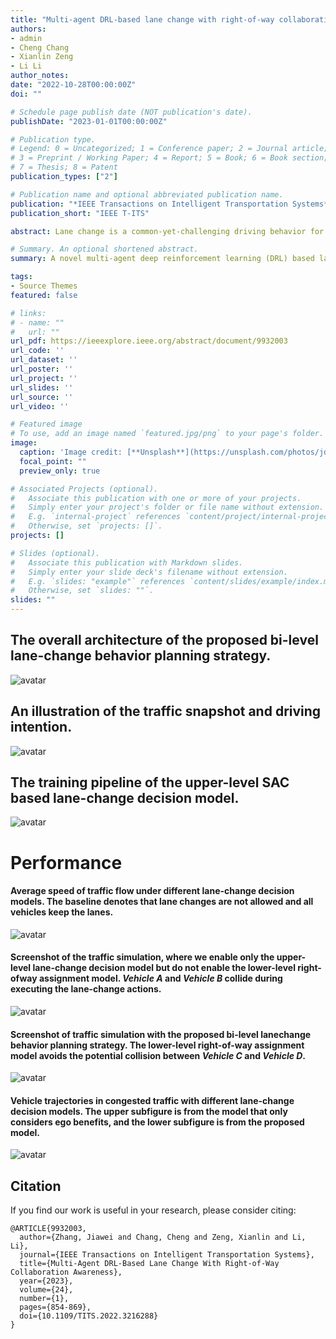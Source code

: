 ```yaml
---
title: "Multi-agent DRL-based lane change with right-of-way collaboration awareness"
authors:
- admin
- Cheng Chang
- Xianlin Zeng
- Li Li
author_notes:
date: "2022-10-28T00:00:00Z"
doi: ""

# Schedule page publish date (NOT publication's date).
publishDate: "2023-01-01T00:00:00Z"

# Publication type.
# Legend: 0 = Uncategorized; 1 = Conference paper; 2 = Journal article;
# 3 = Preprint / Working Paper; 4 = Report; 5 = Book; 6 = Book section;
# 7 = Thesis; 8 = Patent
publication_types: ["2"]

# Publication name and optional abbreviated publication name.
publication: "*IEEE Transactions on Intelligent Transportation Systems*"
publication_short: "IEEE T-ITS"

abstract: Lane change is a common-yet-challenging driving behavior for automated vehicles. To improve the safety and efficiency of automated vehicles, researchers have proposed various lane-change decision models. However, most of the existing models consider lane-change behavior as a one-player decision-making problem, ignoring the essential multi-agent properties when vehicles are driving in traffic. Such models lead to deficiencies in interaction and collaboration between vehicles, which results in hazardous driving behaviors and overall traffic inefficiency. In this paper, we revisit the lane-change problem and propose a bi-level lane-change behavior planning strategy, where the upper level is a novel multi-agent deep reinforcement learning (DRL) based lane-change decision model and the lower level is a negotiation based right-of-way assignment model. We promote the collaboration performance of the upper-level lane-change decision model from three crucial aspects. First, we formulate the lane-change decision problem with a novel multi-agent reinforcement learning model, which provides a more appropriate paradigm for collaboration than the single-agent model. Second, we encode the driving intentions of surrounding vehicles into the observation space, which can empower multiple vehicles to implicitly negotiate the right-of-way in decision-making and enable the model to determine the right-of-way in a collaborative manner. Third, an ingenious reward function is designed to allow the vehicles to consider not only ego benefits but also the impact of changing lanes on traffic, which will guide the multi-agent system to learn excellent coordination performance. With the upper-level lane-change decisions, the lower-level right-of-way assignment model is used to guarantee the safety of lane-change behaviors. The experiments show that the proposed approaches can lead to safe, efficient, and harmonious lane-change behaviors, which boosts the collaboration between vehicles and in turn improves the safety and efficiency of the overall traffic. Moreover, the proposed approaches promote the microscopic synchronization of vehicles, which can lead to the macroscopic synchronization of traffic flow.

# Summary. An optional shortened abstract.
summary: A novel multi-agent deep reinforcement learning (DRL) based lane-change decision model.

tags:
- Source Themes
featured: false

# links:
# - name: ""
#   url: ""
url_pdf: https://ieeexplore.ieee.org/abstract/document/9932003
url_code: ''
url_dataset: ''
url_poster: ''
url_project: ''
url_slides: ''
url_source: ''
url_video: ''

# Featured image
# To use, add an image named `featured.jpg/png` to your page's folder. 
image:
  caption: 'Image credit: [**Unsplash**](https://unsplash.com/photos/jdD8gXaTZsc)'
  focal_point: ""
  preview_only: true

# Associated Projects (optional).
#   Associate this publication with one or more of your projects.
#   Simply enter your project's folder or file name without extension.
#   E.g. `internal-project` references `content/project/internal-project/index.md`.
#   Otherwise, set `projects: []`.
projects: []

# Slides (optional).
#   Associate this publication with Markdown slides.
#   Simply enter your slide deck's filename without extension.
#   E.g. `slides: "example"` references `content/slides/example/index.md`.
#   Otherwise, set `slides: ""`.
slides: ""
---
```

## The overall architecture of the proposed bi-level lane-change behavior planning strategy.
![avatar](./featured.jpg)

## An illustration of the traffic snapshot and driving intention.
![avatar](./Fig_2.jpg)

## The training pipeline of the upper-level SAC based lane-change decision model.
![avatar](./Fig_3.jpg)



# Performance

#### Average speed of traffic flow under different lane-change decision models. The baseline denotes that lane changes are not allowed and all vehicles keep the lanes.
![avatar](./Fig_4.jpg)


#### Screenshot of the traffic simulation, where we enable only the upper-level lane-change decision model but do not enable the lower-level right-ofway assignment model. *Vehicle A* and *Vehicle B* collide during executing the lane-change actions.
![avatar](./Fig_11.jpg)


#### Screenshot of traffic simulation with the proposed bi-level lanechange behavior planning strategy. The lower-level right-of-way assignment model avoids the potential collision between *Vehicle C* and *Vehicle D*.
![avatar](./Fig_12.jpg)


#### Vehicle trajectories in congested traffic with different lane-change decision models. The upper subfigure is from the model that only considers ego benefits, and the lower subfigure is from the proposed model.
![avatar](./Fig_14.jpg)





## Citation
If you find our work is useful in your research, please consider citing:
```
@ARTICLE{9932003,
  author={Zhang, Jiawei and Chang, Cheng and Zeng, Xianlin and Li, Li},
  journal={IEEE Transactions on Intelligent Transportation Systems}, 
  title={Multi-Agent DRL-Based Lane Change With Right-of-Way Collaboration Awareness}, 
  year={2023},
  volume={24},
  number={1},
  pages={854-869},
  doi={10.1109/TITS.2022.3216288}
}
```

